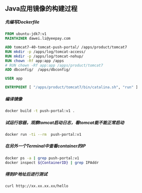 Java应用镜像的构建过程
------------------------------------------------------------

##### 先编写Dockerfile
```Dockerfile
FROM ubuntu-jdk7:v1
MAINTAINER dawei.li@yeepay.com

ADD tomcat7-40-tomcat-push-portal/ /apps/product/tomcat7
RUN mkdir -p /apps/log/tomcat-access/
RUN mkdir -p /apps/log/tomcat-nohup/
RUN chown -Rf app:app /apps
# RUN chown -Rf app:app /apps/product/tomcat7
ADD dbconfig/  /apps/dbconfig/

USER app

ENTRYPOINT [ "/apps/product/tomcat7/bin/catalina.sh", "run" ]
```

##### 编译镜像
```bash
docker build -t push-portal:v1 .
```

##### 试运行容器，观察tomcat启动日志，看tomcat能不能正常启动
```bash
docker run -ti --rm  push-portal:v1 
```

##### 在另外一个Terminal中查看container的IP
```bash
docker ps -a | grep push-portal:v1
docker inspect ${ContainerID} | grep IPAddr
```

##### 得到IP地址后进行测试
```bash
curl http://xx.xx.xx.xx/hello
```

